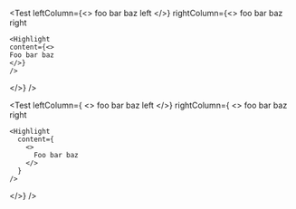 <Test
  leftColumn={<>
    foo bar baz left
  </>}
  rightColumn={<>
    foo bar baz right
    
    <Highlight
    content={<>
    Foo bar baz
    </>}
    />
  </>}
/>

<Test
  leftColumn={
    <>
    foo bar baz left
  </>}
  rightColumn={
    <>
    foo bar baz right
    
    <Highlight
      content={
        <>
          Foo bar baz
        </>
      }
    />
  </>}
/>

